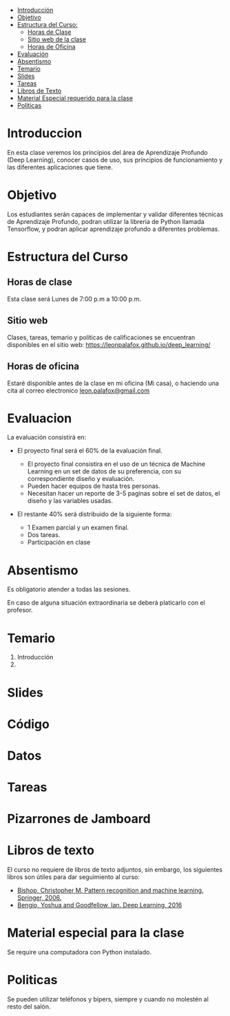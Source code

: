 

- [Introducción](#introduccion)
- [Objetivo](#objetivo)
- [Estructura del Curso:](#estrctura-del-curso)
  - [Horas de Clase](#horas-de-clase)
  - [Sitio web de la clase](#sitio-web)
  - [Horas de Oficina](#horas-de-oficina)
- [Evaluación](#evaluacion)
- [Absentismo](#absentismo)
- [Temario](#temario)
- [Slides](#slides)
- [Tareas](#tareas)
- [Libros de Texto](#libros-de-texto)
- [Material Especial requerido para la clase](#material-especial-para-clase)
- [Políticas](#politicas)


# Introduccion

En esta clase veremos los principios del área de Aprendizaje Profundo (Deep Learning), conocer casos de uso, sus principios de funcionamiento y las diferentes aplicaciones que tiene.

# Objetivo

Los estudiantes serán capaces de implementar y validar diferentes técnicas de Aprendizaje Profundo, podran utilizar la libreria de Python llamada Tensorflow, y podran aplicar aprendizaje profundo a diferentes problemas.

# Estructura del Curso

## Horas de clase

Esta clase será Lunes de 7:00 p.m a 10:00 p.m.

## Sitio web

Clases, tareas, temario y políticas de calificaciones se encuentran disponibles en el sitio web: https://leonpalafox.github.io/deep_learning/

## Horas de oficina

Estaré disponible antes de la clase en mi oficina (Mi casa), o haciendo una cita al correo electronico leon.palafox@gmail.com

# Evaluacion

La evaluación consistirá en:

- El proyecto final será el 60% de la evaluación final.
    - El proyecto final consistira en el uso de un técnica de Machine Learning en un set de datos de su preferencia, con su correspondiente diseño y evaluación.
  - Pueden hacer equipos de hasta tres personas.
  - Necesitan hacer un reporte de 3-5 paginas sobre el set de datos, el diseño y las variables usadas.

- El restante 40% será distribuido de la siguiente forma:
  - 1 Examen parcial y un examen final. 
  - Dos tareas.
  - Participación en clase


# Absentismo
Es obligatorio atender a todas las sesiones.

En caso de alguna situación extraordinaria se deberá platicarlo con el profesor.

# Temario

1. Introducción
2. 


# Slides




# Código


# Datos




# Tareas


# Pizarrones de Jamboard


# Libros de texto

El curso no requiere de libros de texto adjuntos, sin embargo, los siguientes libros son útiles para dar seguimiento al curso:

- [Bishop, Christopher M. Pattern recognition and machine learning. Springer, 2006.](https://www.microsoft.com/en-us/research/people/cmbishop/prml-book/)
- [Bengio, Yoshua and Goodfellow, Ian. Deep Learning, 2016](https://www.deeplearningbook.org/)



# Material especial para la clase

Se require una computadora con Python instalado.

# Politicas

Se pueden utilizar teléfonos y bipers, siempre y cuando no molestén al resto del salón.